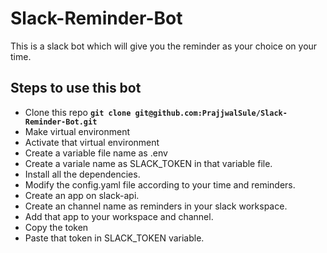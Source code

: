 # Slack-Reminder-Bot

This is a slack bot which will give you the reminder as your choice on your time.

## Steps to use this bot

- Clone this repo
  **`git clone git@github.com:PrajjwalSule/Slack-Reminder-Bot.git`**
- Make virtual environment
- Activate that virtual environment
- Create a variable file name as .env
- Create a variale name as SLACK_TOKEN in that variable file.
- Install all the dependencies.
- Modify the config.yaml file according to your time and reminders.
- Create an app on slack-api.
- Create an channel name as reminders in your slack workspace.
- Add that app to your workspace and channel.
- Copy the token
- Paste that token in SLACK_TOKEN variable.

